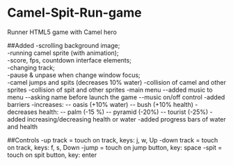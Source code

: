 # Camel-Spit-Run-game
Runner HTML5 game with Camel hero

##Added
-scrolling background image;  
-running camel sprite (with animation);  
-score, fps, countdown interface elements;  
-changing track;  
-pause & unpase when change window focus;  
-camel jumps and spits (decreases 10% water)
-collision of camel and other sprites
-collision of spit and other sprites
-main menu
	--added music to menu
	--asking name before launch the game
	--music on/off control
-added barriers
	-increases:
	-- oasis (+10% water)
	-- bush (+10% health)
	-decreases health:
	-- palm (-15 %)
	-- pyramid (-20%)
	-- tourist (-25%)
-added increasing/decreasing health or water
-added progress bars of water and health

##Controls
-up track = touch on track, keys: j, w, Up
-down track = touch on track, keys: f, s, Down
-jump = touch on jump button, key: space
-spit = touch on spit button, key: enter
